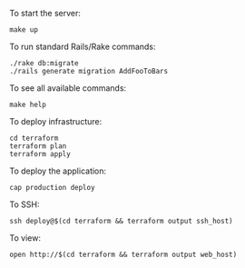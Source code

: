 To start the server:

    make up

To run standard Rails/Rake commands:

    ./rake db:migrate
    ./rails generate migration AddFooToBars
    
To see all available commands:

    make help

To deploy infrastructure:

    cd terraform
    terraform plan
    terraform apply

To deploy the application:

    cap production deploy

To SSH:

    ssh deploy@$(cd terraform && terraform output ssh_host)

To view:

    open http://$(cd terraform && terraform output web_host)
